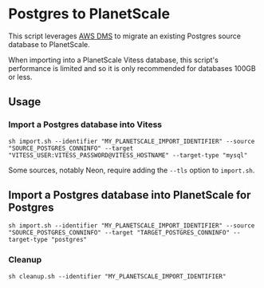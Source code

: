 # Postgres to PlanetScale

This script leverages [AWS DMS](https://aws.amazon.com/dms/) to migrate an existing Postgres source database to PlanetScale.

When importing into a PlanetScale Vitess database, this script's performance is limited and so it is only recommended for databases 100GB or less.

Usage
-----

### Import a Postgres database into Vitess

    sh import.sh --identifier "MY_PLANETSCALE_IMPORT_IDENTIFIER" --source "SOURCE_POSTGRES_CONNINFO" --target "VITESS_USER:VITESS_PASSWORD@VITESS_HOSTNAME" --target-type "mysql"

Some sources, notably Neon, require adding the `--tls` option to `import.sh`.

## Import a Postgres database into PlanetScale for Postgres

    sh import.sh --identifier "MY_PLANETSCALE_IMPORT_IDENTIFIER" --source "SOURCE_POSTGRES_CONNINFO" --target "TARGET_POSTGRES_CONNINFO" --target-type "postgres"

### Cleanup

    sh cleanup.sh --identifier "MY_PLANETSCALE_IMPORT_IDENTIFIER"
